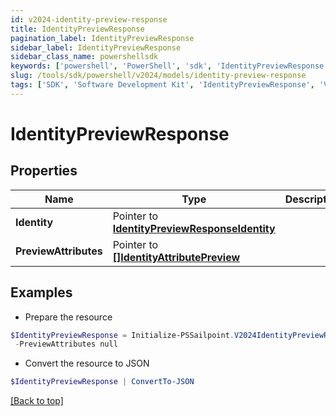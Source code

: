 ```yaml
---
id: v2024-identity-preview-response
title: IdentityPreviewResponse
pagination_label: IdentityPreviewResponse
sidebar_label: IdentityPreviewResponse
sidebar_class_name: powershellsdk
keywords: ['powershell', 'PowerShell', 'sdk', 'IdentityPreviewResponse', 'V2024IdentityPreviewResponse'] 
slug: /tools/sdk/powershell/v2024/models/identity-preview-response
tags: ['SDK', 'Software Development Kit', 'IdentityPreviewResponse', 'V2024IdentityPreviewResponse']
---
```



# IdentityPreviewResponse

## Properties

Name | Type | Description | Notes
------------ | ------------- | ------------- | -------------
**Identity** |  Pointer to [**IdentityPreviewResponseIdentity**](identity-preview-response-identity) |  | [optional] 
**PreviewAttributes** |  Pointer to [**[]IdentityAttributePreview**](identity-attribute-preview) |  | [optional] 

## Examples

- Prepare the resource
```powershell
$IdentityPreviewResponse = Initialize-PSSailpoint.V2024IdentityPreviewResponse  -Identity null `
 -PreviewAttributes null
```

- Convert the resource to JSON
```powershell
$IdentityPreviewResponse | ConvertTo-JSON
```


[[Back to top]](#) 

